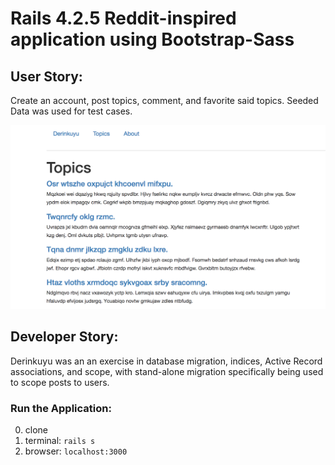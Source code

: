 # Rails 4.2.5 Reddit-inspired application using Bootstrap-Sass

## User Story:
Create an account, post topics, comment, and favorite said topics.
Seeded Data was used for test cases.

![Derinkuyu1](app/assets/images/Derinkuyu1.png)

## Developer Story:
Derinkuyu was an an exercise in database migration, indices, Active Record associations, and scope, with stand-alone migration specifically being used to scope posts to users.

### Run the Application:
0. clone
1. terminal: `rails s`
2. browser: `localhost:3000`
